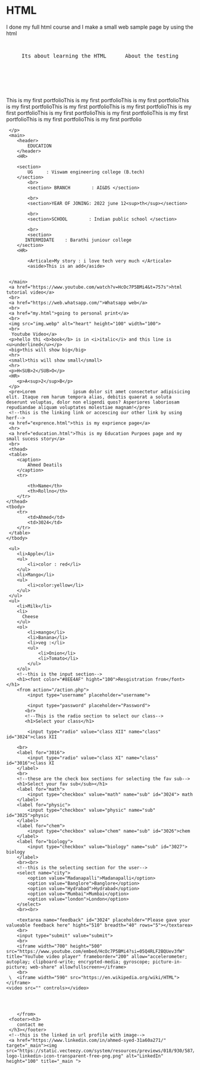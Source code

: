 # HTML
I done my full html course and I make a small web sample page by using the html
<!DOCTYPE html>
<html lang="en">
<head>
    <meta charset="UTF-8">
    <meta name="viewport" content="width=device-width, initial-scale=1.0">
    <title>Document</title>
</head>
<body>
    <header>
        <pre>
        <p>Its about learning the HTML      About the testing</p>
        </pre>
    </header>    
     <p>This is my first portfolioThis is my first portfolioThis is my first portfolioThis is my first portfolioThis is my first portfolioThis is my first portfolioThis is my first portfolioThis is my first portfolioThis is my first portfolioThis is my first portfolioThis is my first portfolioThis is my first portfolio

     </p>
     <main>
        <header>
            EDUCATION
        </header>
        <HR>
            
        <section>
            UG     : Viswam engineering college (B.tech)
        </section>
            <br>
            <section> BRANCH        : AI&DS </section>
           
            <br>
            <section>YEAR OF JONING: 2022 june 12<sup>th</sup></section>
            
            <br>
            <section>SCHOOL        : Indian public school </section>
            
            <br>
            <section>
           INTERMIDATE    : Barathi juniour college 
        </section>
        <HR>
            
            <Articale>My story : i love tech very much </Articale>
            <aside>This is an add</aside>

                
     </main>
     <a href="https://www.youtube.com/watch?v=HcOc7P5BMi4&t=757s">html tutorial video</a>
     <br>
     <a href="https://web.whatsapp.com/">Whatsapp web</a>
     <br>
     <a href="my.html">going to personal print</a>
     <br>
     <img src="img.webp" alt="heart" height="100" width="100">
     <br>
      Youtube Video</a>
     <p>hello thi <b>book</b> is in <i>italic</i> and this line is <u>underlined</u></p>
     <big>this will show big</big>
     <hr>
     <small>this will show small</small>
     <hr>
     <p>H<SUB>2</SUB>O</p>
     <HR>
        <p>A<sup>2</sup>B</p>
     </p>
     <pre>Lorem              ipsum dolor sit amet consectetur adipisicing elit. Itaque rem harum tempora alias, debitis quaerat a soluta deserunt voluptas, dolor non eligendi quos? Asperiores laboriosam repudiandae aliquam voluptates molestiae magnam!</pre>
     <!--this is the linking link or accescing our other link by using herf-->
     <a href="exprence.html">this is my exprience page</a>
     <hr>
     <a href="education.html">This is my Education Purpoes page and my small sucess story</a>
     <br>
     <thead>
     <table>
        <caption>
            Ahmed Deatils 
        </caption>
        <tr>
            
            <th>Name</th>
            <th>Rollno</th>
        </tr>
    </thead>
    <tbody>
        <tr>
            <td>Ahmed</td>
            <td>3024</td>
        </tr>
     </table>
    </tbody>
    
     <ul>
        <li>Apple</li>
        <ul>
            <li>color : red</li>
        </ul>
        <li>Mango</li>
        <ul>
            <li>color:yellow</li>
        </ul>
     </ul>
     <ul>
        <li>Milk</li>
        <li>
          Cheese
        </ul>
        <ol>
            <li>mango</li>
            <li>Banana</li>
            <li>veg :</li>
            <ul>
                <li>Onion</li>
                <li>Tomato</li>
            </ul>
        </ol>
        <!--this is the input section-->
        <h1><font color="#8EE4AF" hight="100">Resgistration from</font></h1> 
        <from action="/action.php">
            <input type="username" placeholder="username">
           
            <input type="password" placeholder="Password">
           <br>
           <!--This is the radio section to select our class-->
           <h1>Select your class</h1>
            
            <input type="radio" value="class XII" name="class" id="3024">class XII
        
        <br>
        <label for="3016">
            <input type="radio" value="class XI" name="class" id="3016">class XI
        </label>
        <br>
        <!--these are the check box sections for selecting the fav sub-->
        <h1>Select your fav sub</sub></h1>
        <label for="math">
            <input type="checkbox" value="math" name="sub" id="3024"> math
        </label>
        <label for="physic">
            <input type="checkbox" value="physic" name="sub" id="3025">physic
        </label>
        <label for="chem">
            <input type="checkbox" value="chem" name="sub" id="3026">chem
        </label>
        <label for="biology">
            <input type="checkbox" value="biology" name="sub" id="3027"> biology
        </label>
        <br><br>
        <!--this is the selecting section for the user-->
        <select name="city">
            <option value="Madanapalli">Madanapalli</option>
            <option value="Banglore">Banglore</option>
            <option value="Hydrabad">Hydrabad</option>
            <option value="Mumbai">Mumbai</option>
            <option value="london">London</option>
        </select>
        <br><br>
<!--this is the text area-->
        <textarea name="feedback" id="3024" placeholder="Please gave your valueable feedback here" hight="510" breadth="40" rows="5"></textarea>
        <br>
        <input type="submit" value="submit">
        <br>
        <iframe width="700" height="500" src="https://www.youtube.com/embed/HcOc7P5BMi4?si=05Q4RLF2BQUev3fW" title="YouTube video player" frameborder="200" allow="accelerometer; autoplay; clipboard-write; encrypted-media; gyroscope; picture-in-picture; web-share" allowfullscreen></iframe>
        <br>
     \  <iframe width="590" src="https://en.wikipedia.org/wiki/HTML"></iframe>
    <video src="" controls></video>




        </from>
     <footer><h3>
        contact me 
     </h3></footer>
     <!--this is the linked in url profile with image-->
     <a href="https://www.linkedin.com/in/ahmed-syed-31a60a271/" target="_main"><img src="https://static.vecteezy.com/system/resources/previews/018/930/587/non_2x/linkedin-logo-linkedin-icon-transparent-free-png.png" alt="LinkedIn" height="100" title="_main ">
        
     
     
</body>
</html>
